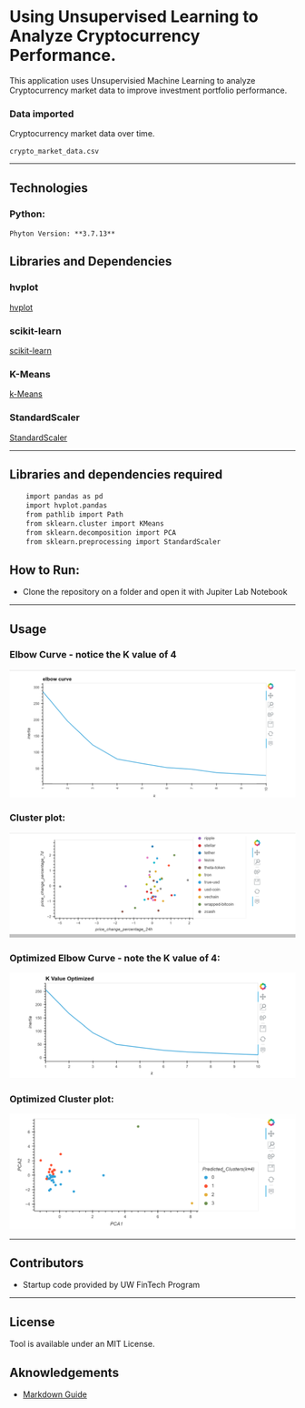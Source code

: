 
 # Using Unsupervised Learning to Analyze Cryptocurrency Performance.

This application uses Unsupervisied Machine Learning to analyze Cryptocurrency market data to improve investment portfolio performance.

### Data imported
Cryptocurrency market data over time.

    crypto_market_data.csv
  
---
## Technologies
### Python:

    Phyton Version: **3.7.13**

## Libraries and Dependencies

### hvplot
[hvplot](https://holoviz.org/tutorial/Composing_Plots.html)

### scikit-learn
[scikit-learn](https://scikit-learn.org/stable/testimonials/testimonials.html)

### K-Means
[k-Means](https://scikit-learn.org/stable/modules/clustering.html#k-means) 

### StandardScaler
[StandardScaler](https://scikit-learn.org/stable/modules/preprocessing.html?highlight=standard+scaler)

---
## Libraries and dependencies required 

        import pandas as pd
        import hvplot.pandas
        from pathlib import Path
        from sklearn.cluster import KMeans
        from sklearn.decomposition import PCA
        from sklearn.preprocessing import StandardScaler

## How to Run:
- Clone the repository on a folder and open it with Jupiter Lab Notebook


---
## Usage


### Elbow Curve - notice the K value of 4

![elbowcurve](./images/elbowcurve.png)

### Cluster plot:

![cluster](./images/cluster.png)

### Optimized Elbow Curve - note the K value of 4:

![kvalue](./images/kvalue.png)

### Optimized Cluster plot:

![cluster1](./images/cluster1.png)



---
<!--Contributors -->
## Contributors

- Startup code provided by UW FinTech Program

---
<!--License -->
## License
Tool is available under an MIT License.

## Aknowledgements
* [Markdown Guide](https://www.markdownguide.org/basic-syntax/#reference-style-links)


<!-- MARKDOWN LINKS & IMAGES -->
<!-- https://www.markdownguide.org/basic-syntax/#reference-style-links -->
